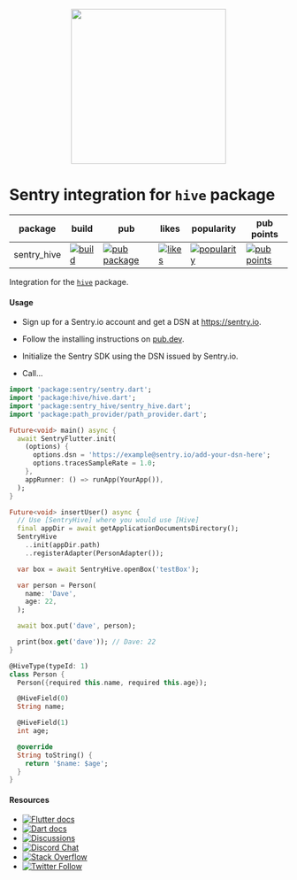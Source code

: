 <p align="center">
  <a href="https://sentry.io" target="_blank" align="center">
    <img src="https://sentry-brand.storage.googleapis.com/sentry-logo-black.png" width="280">
  </a>
  <br />
</p>

Sentry integration for `hive` package
===========

| package     | build                                                                                                                                                                                | pub                                                                                                  | likes                                                                                                | popularity                                                                                                     | pub points |
|-------------|--------------------------------------------------------------------------------------------------------------------------------------------------------------------------------------|------------------------------------------------------------------------------------------------------|------------------------------------------------------------------------------------------------------|----------------------------------------------------------------------------------------------------------------| ------- |
| sentry_hive | [![build](https://github.com/getsentry/sentry-dart/actions/workflows/hive.yml/badge.svg?branch=main)](https://github.com/getsentry/sentry-dart/actions?query=workflow%3Asentry-hive) | [![pub package](https://img.shields.io/pub/v/sentry_hive.svg)](https://pub.dev/packages/sentry_hive) | [![likes](https://img.shields.io/pub/likes/sentry_hive)](https://pub.dev/packages/sentry_hive/score) | [![popularity](https://img.shields.io/pub/popularity/sentry_hive)](https://pub.dev/packages/sentry_hive/score) | [![pub points](https://img.shields.io/pub/points/sentry_hive)](https://pub.dev/packages/sentry_hive/score)

Integration for the [`hive`](https://pub.dev/packages/hive) package.

#### Usage

- Sign up for a Sentry.io account and get a DSN at https://sentry.io.

- Follow the installing instructions on [pub.dev](https://pub.dev/packages/sentry/install).

- Initialize the Sentry SDK using the DSN issued by Sentry.io.

- Call...

```dart
import 'package:sentry/sentry.dart';
import 'package:hive/hive.dart';
import 'package:sentry_hive/sentry_hive.dart';
import 'package:path_provider/path_provider.dart';

Future<void> main() async {
  await SentryFlutter.init(
    (options) {
      options.dsn = 'https://example@sentry.io/add-your-dsn-here';
      options.tracesSampleRate = 1.0;
    },
    appRunner: () => runApp(YourApp()),
  );
}

Future<void> insertUser() async {
  // Use [SentryHive] where you would use [Hive]
  final appDir = await getApplicationDocumentsDirectory();
  SentryHive
    ..init(appDir.path)
    ..registerAdapter(PersonAdapter());

  var box = await SentryHive.openBox('testBox');

  var person = Person(
    name: 'Dave',
    age: 22,
  );

  await box.put('dave', person);

  print(box.get('dave')); // Dave: 22
}

@HiveType(typeId: 1)
class Person {
  Person({required this.name, required this.age});

  @HiveField(0)
  String name;

  @HiveField(1)
  int age;

  @override
  String toString() {
    return '$name: $age';
  }
}
```

#### Resources

* [![Flutter docs](https://img.shields.io/badge/documentation-sentry.io-green.svg?label=flutter%20docs)](https://docs.sentry.io/platforms/flutter/)
* [![Dart docs](https://img.shields.io/badge/documentation-sentry.io-green.svg?label=dart%20docs)](https://docs.sentry.io/platforms/dart/)
* [![Discussions](https://img.shields.io/github/discussions/getsentry/sentry-dart.svg)](https://github.com/getsentry/sentry-dart/discussions)
* [![Discord Chat](https://img.shields.io/discord/621778831602221064?logo=discord&logoColor=ffffff&color=7389D8)](https://discord.gg/PXa5Apfe7K)
* [![Stack Overflow](https://img.shields.io/badge/stack%20overflow-sentry-green.svg)](https://stackoverflow.com/questions/tagged/sentry)
* [![Twitter Follow](https://img.shields.io/twitter/follow/getsentry?label=getsentry&style=social)](https://twitter.com/intent/follow?screen_name=getsentry)